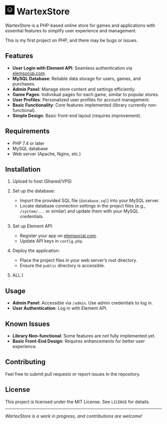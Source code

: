 # <img src="MediaArchive/icon.jpg" width="30" height="30"> WartexStore


WartexStore is a PHP-based online store for games and applications with essential features to simplify user experience and management.

This is my first project on PHP, and there may be bugs or issues.

## Features
- **User Login with Element API**: Seamless authentication via [elemsocial.com](https://elemsocial.com).
- **MySQL Database**: Reliable data storage for users, games, and purchases.
- **Admin Panel**: Manage store content and settings efficiently.
- **Game Pages**: Individual pages for each game, similar to popular stores.
- **User Profiles**: Personalized user profiles for account management.
- **Basic Functionality**: Core features implemented (library currently non-functional).
- **Simple Design**: Basic front-end layout (requires improvement).

## Requirements
- PHP 7.4 or later
- MySQL database
- Web server (Apache, Nginx, etc.)

## Installation
1. Upload to host (Shared/VPS)

2. Set up the database:
   - Import the provided SQL file (`database.sql`) into your MySQL server.
   - Locate database connection settings in the project files (e.g., `/system/...` or similar) and update them with your MySQL credentials.

3. Set up Element API:
   - Register your app on [elemsocial.com](https://elemsocial.com).
   - Update API keys in `config.php`.

4. Deploy the application:
   - Place the project files in your web server’s root directory.
   - Ensure the `public` directory is accessible.

5. ALL:)

## Usage
- **Admin Panel**: Accessible via `/admin`. Use admin credentials to log in.
- **User Authentication**: Log in with Element API.

## Known Issues
- **Library Non-functional**: Some features are not fully implemented yet.
- **Basic Front-End Design**: Requires enhancements for better user experience.

## Contributing
Feel free to submit pull requests or report issues in the repository.

## License
This project is licensed under the MIT License. See `LICENSE` for details.

---

*WartexStore is a work in progress, and contributions are welcome!*
